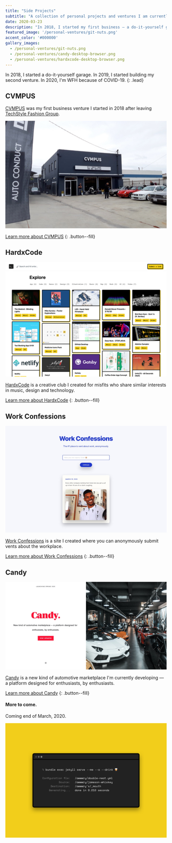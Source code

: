 ```yaml
---
title: "Side Projects"
subtitle: "A collection of personal projects and ventures I am currently working on / have done in the past."
date: 2020-03-23
description: "In 2018, I started my first business — a do-it-yourself garage. In 2019, I started my second venture, Candy. In 2020, I'm WFH because of COVID-19."
featured_image: '/personal-ventures/git-nuts.png'
accent_color: '#000000'
gallery_images:
  - /personal-ventures/git-nuts.png
  - /personal-ventures/candy-desktop-browser.png
  - /personal-ventures/hardxcode-desktop-browser.png
---
```


In 2018, I started a do-it-yourself garage. In 2019, I started building my second venture. In 2020, I'm WFH because of COVID-19.
{: .lead}

## CVMPUS

[CVMPUS][url-cvmpus] was my first business venture I started in 2018 after leaving [TechStyle Fashion Group][url-techstyle].

![CVMPUS exterior](/images/projects/personal-ventures/cvmpus-after.jpg)

[Learn more about CVMPUS](/blog/cvmpus)
{: .button--fill}

## HardxCode

![HardxCode landing page](/images/projects/personal-ventures/hardxcode-desktop.png)

[HardxCode][url-hardxcode] is a creative club I created for misfits who share similar interests in music, design and technology.

[Learn more about HardxCode](/blog/hardxcode)
{: .button--fill}

## Work Confessions

![Work Confessions landing page](/images/projects/personal-ventures/work-confessions-landing-page.jpg)

[Work Confessions][url-work-confessions] is a site I created where you can anonymously submit vents about the workplace.

[Learn more about Work Confessions](/blog/work-confessions)
{: .button--fill}

## Candy

![Candy landing page](/images/projects/personal-ventures/candy-landing-page.jpg)

[Candy][url-candy] is a new kind of automotive marketplace I'm currently developing — a platform designed for enthusiasts, by enthusiasts.

[Learn more about Candy](/blog/candy)
{: .button--fill}

#### More to come.

Coming end of March, 2020.

![More to come](/images/projects/personal-ventures/terminally-thirsty.png)

[url-alexandra]: https://www.instagram.com/alexandralambros
[url-candy]: /blog/candy
[url-cvmpus]: /blog/cvmpus
[url-github]: https://github.com/
[url-hardxcode]: /blog/hardxcode
[url-jekyll]: https://jekyllrb.com/
[url-netlify]: https://www.netlify.com/
[url-sketch]: https://sketch.com
[url-squarespace]: https://www.squarespace.com/
[url-techstyle]: /project/techstyle-fashion-group
[url-work-confessions]: /blog/work-confessions
